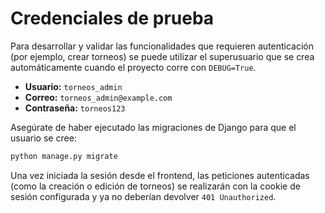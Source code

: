 # Credenciales de prueba

Para desarrollar y validar las funcionalidades que requieren autenticación (por ejemplo, crear torneos) se puede utilizar el superusuario que se crea automáticamente cuando el proyecto corre con `DEBUG=True`.

- **Usuario:** `torneos_admin`
- **Correo:** `torneos_admin@example.com`
- **Contraseña:** `torneos123`

Asegúrate de haber ejecutado las migraciones de Django para que el usuario se cree:

```bash
python manage.py migrate
```

Una vez iniciada la sesión desde el frontend, las peticiones autenticadas (como la creación o edición de torneos) se realizarán con la cookie de sesión configurada y ya no deberían devolver `401 Unauthorized`.
